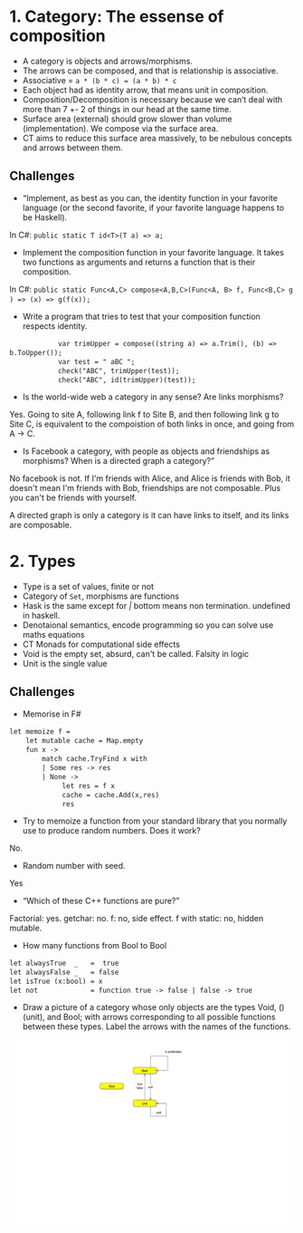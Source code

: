 # 1. Category: The essense of composition

- A category is objects and arrows/morphisms.
- The arrows can be composed, and that is relationship is associative.
- Associative =  `a * (b * c) = (a * b) * c` 
- Each object had as identity arrow, that means unit in composition.
- Composition/Decomposition is necessary because we can’t deal with more than 7 +- 2 of things in our head at the same time.
- Surface area (external) should grow slower than volume (implementation).  We compose via the surface area.
- CT aims to reduce this surface area massively, to be nebulous concepts and arrows between them.

## Challenges

- “Implement, as best as you can, the identity function in your favorite language (or the second favorite, if your favorite language happens to be Haskell).

In C#: `public static T id<T>(T a) => a;`

- Implement the composition function in your favorite language. It takes two functions as arguments and returns a function that is their composition.

In C#: `public static Func<A,C> compose<A,B,C>(Func<A, B> f, Func<B,C> g ) => (x) => g(f(x));`

- Write a program that tries to test that your composition function respects identity.

```
            var trimUpper = compose((string a) => a.Trim(), (b) => b.ToUpper());
            var test = " aBC ";
            check("ABC", trimUpper(test));
            check("ABC", id(trimUpper)(test));
```

- Is the world-wide web a category in any sense? Are links morphisms?

Yes. Going to site A, following link f to Site B, and then following link g to Site C, is equivalent to the compoistion of both links in once, and going from A -> C.

- Is Facebook a category, with people as objects and friendships as morphisms?
When is a directed graph a category?” 

No facebook is not. If I'm friends with Alice, and Alice is friends with Bob, it doesn't mean I'm friends with Bob, friendships are not composable.  Plus you can't be friends with yourself.

A directed graph is only a category is it can have links to itself, and its links are composable.

# 2. Types

- Type is a set of values, finite or not
- Category of `Set`, morphisms are functions
- Hask is the same except for _|_ bottom means non termination. undefined in haskell.
- Denotaional semantics, encode programming so you can solve use maths equations
- CT Monads for computational side effects
- Void is the empty set, absurd, can't be called. Falsity in logic 
- Unit is the single value

## Challenges

- Memorise in F#

```
let memoize f =
    let mutable cache = Map.empty
    fun x ->
        match cache.TryFind x with
        | Some res -> res
        | None ->
             let res = f x
             cache = cache.Add(x,res)
             res
```

- Try to memoize a function from your standard library that you normally use to produce random numbers. Does it work?

No.

- Random number with seed. 

Yes

- “Which of these C++ functions are pure?”

Factorial: yes. getchar: no. f: no, side effect. f with static: no, hidden mutable.

- How many functions from Bool to Bool

```
let alwaysTrue  _   =  true
let alwaysFalse _   = false
let isTrue (x:bool) = x
let not             = function true -> false | false -> true
```

- Draw a picture of a category whose only objects are the types Void, () (unit), and Bool; with arrows corresponding to all possible functions between these types. Label the arrows with the names of the functions.

![Image](2_6.png)